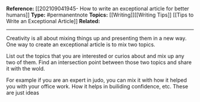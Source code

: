 
**Reference:** [[202109041945- How to write an exceptional article for better humans]]
**Type:** #permanentnote 
**Topics:** [[Writing]][[Writing Tips]] [[Tips to Write an Exceptional Article]]
**Related:**

----


Creativity is all about mixing things up and presenting them in a new way. One way to create an exceptional article is to mix two topics.

List out the topics that you are interested or curios about and mix up any two of them. Find an intersection point between those two topics and share it with the wold.

For example if you are an expert in judo, you can mix it with how it helped you with your office work. How it helps in builiding confidence, etc. These are just ideas